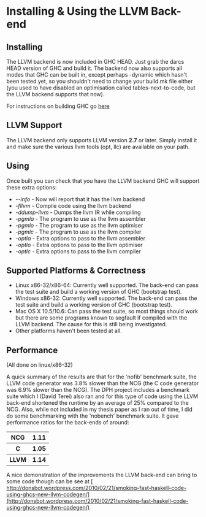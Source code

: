 # Installing & Using the LLVM Back-end

## Installing


The LLVM backend is now included in GHC HEAD. Just grab the darcs HEAD version of GHC and build it. The backend now also supports all modes that GHC can be built in, except perhaps -dynamic which hasn't been tested yet, so you shouldn't need to change your build.mk file either (you used to have disabled an optimisation called tables-next-to-code, but the LLVM backend supports that now).


For instructions on building GHC go [ here](http://hackage.haskell.org/trac/ghc/wiki/Building)

## LLVM Support


The LLVM backend only supports LLVM version **2.7** or later. Simply install it and make sure the various llvm tools (opt, llc) are available on your path.

## Using


Once built you can check that you have the LLVM backend GHC will support these extra options:

- *--info* - Now will report that it has the llvm backend
- *-fllvm* - Compile code using the llvm backend
- *-ddump-llvm* - Dumps the llvm IR while compiling
- *-pgmla* - The program to use as the llvm assembler
- *-pgmlo* - The program to use as the llvm optimiser
- *-pgmlc* - The program to use as the llvm compiler
- *-optla* - Extra options to pass to the llvm assembler
- *-optlo* - Extra options to pass to the llvm optimiser
- *-optlc* - Extra options to pass to the llvm compiler

## Supported Platforms & Correctness

- Linux x86-32/x86-64: Currently well supported. The back-end can pass the test suite and build a working version of GHC (bootstrap test).
- Windows x86-32: Currently well supported. The back-end can pass the test suite and build a working version of GHC (bootstrap test).
- Mac OS X 10.5/10.6: Can pass the test suite, so most things should work but there are some programs known to segfault if compiled with the LLVM backend. The cause for this is still being investigated.
- Other platforms haven't been tested at all.

## Performance


(All done on linux/x86-32)


A quick summary of the results are that for the 'nofib' benchmark suite, the LLVM code generator was 3.8% slower than the NCG (the C code generator was 6.9% slower than the NCG). The DPH project includes a benchmark suite which I (David Terei) also ran and for this type of code using the LLVM back-end shortened the runtime by an average of 25% compared to the NCG. Also, while not included in my thesis paper as I ran out of time, I did do some benchmarking with the 'nobench' benchmark suite. It gave performance ratios for the back-ends of around:

<table><tr><th>NCG </th>
<th> 1.11
</th></tr>
<tr><th>C </th>
<th> 1.05
</th></tr>
<tr><th>LLVM </th>
<th> 1.14
</th></tr></table>


A nice demonstration of the improvements the LLVM back-end can bring to some code though can be see at [ http://donsbot.wordpress.com/2010/02/21/smoking-fast-haskell-code-using-ghcs-new-llvm-codegen/](http://donsbot.wordpress.com/2010/02/21/smoking-fast-haskell-code-using-ghcs-new-llvm-codegen/)